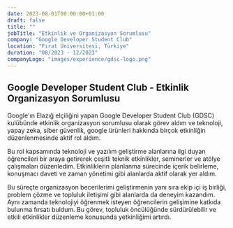 ```yaml
---
date: 2023-08-01T00:00:00+01:00
draft: false
title: ""
jobTitle: "Etkinlik ve Organizasyon Sorumlusu"
company: "Google Developer Student Club"
location: "Fırat Üniversitesi, Türkiye"
duration: "08/2023 - 12/2023"
companyLogo: "images/experience/gdsc-logo.png"
---
```

## Google Developer Student Club - Etkinlik Organizasyon Sorumlusu

Google'ın Elazığ elçiliğini yapan Google Developer Student Club (GDSC) kulübünde etkinlik organizasyon sorumlusu olarak görev aldım ve teknoloji, yapay zeka, siber güvenlik, google ürünleri hakkında birçok etkinliğin düzenlenmesinde aktif rol aldım. 

Bu rol kapsamında teknoloji ve yazılım geliştirme alanlarına ilgi duyan öğrencileri bir araya getirerek çeşitli teknik etkinlikler, seminerler ve atölye çalışmaları düzenledim. Etkinliklerin planlanma sürecinde içerik belirleme, konuşmacı daveti ve zaman yönetimi gibi alanlarda aktif olarak yer aldım. 

Bu süreçte organizasyon becerilerimi geliştirmenin yanı sıra ekip içi iş birliği, problem çözme ve topluluk iletişimi gibi alanlarda da deneyim kazandım. Aynı zamanda teknolojiyi öğrenmek isteyen öğrencilerin gelişimine katkıda bulunma fırsatı buldum. Bu görev, topluluk öncülüğünde sürdürülebilir ve etkili etkinlikler düzenleme konusunda yetkinliğimi artırdı.